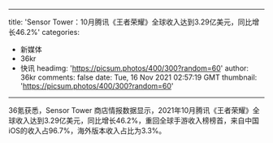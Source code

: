 
---
title: 'Sensor Tower：10月腾讯《王者荣耀》全球收入达到3.29亿美元，同比增长46.2%'
categories: 
 - 新媒体
 - 36kr
 - 快讯
headimg: 'https://picsum.photos/400/300?random=60'
author: 36kr
comments: false
date: Tue, 16 Nov 2021 02:57:19 GMT
thumbnail: 'https://picsum.photos/400/300?random=60'
---

<div>   
36氪获悉，Sensor Tower 商店情报数据显示，2021年10月腾讯《王者荣耀》全球收入达到3.29亿美元，同比增长46.2%，重回全球手游收入榜榜首，来自中国iOS的收入占96.7%，海外版本收入占比为3.3%。  
</div>
            